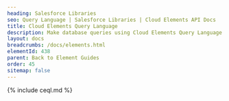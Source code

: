 ```yaml
---
heading: Salesforce Libraries
seo: Query Language | Salesforce Libraries | Cloud Elements API Docs
title: Cloud Elements Query Language
description: Make database queries using Cloud Elements Query Language.
layout: docs
breadcrumbs: /docs/elements.html
elementId: 438
parent: Back to Element Guides
order: 45
sitemap: false
---
```


{% include ceql.md %}
